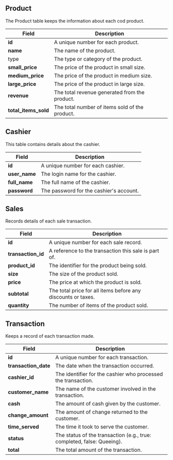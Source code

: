 ## Product
The Product table keeps the information about each cod product.

| Field | Description |
| --- | --- |
| **id** | A unique number for each product. |
| **name** | The name of the product. |
| type | The type or category of the product. |
| **small_price** | The price of the product in small size. |
| **medium_price** | The price of the product in medium size. |
| **large_price** | The price of the product in large size. |
| **revenue** | The total revenue generated from the product. |
| **total_items_sold** | The total number of items sold of the product. |

## Cashier
This table contains details about the cashier.

| Field | Description |
| --- | --- |
| **id** | A unique number for each cashier. |
| **user_name** | The login name for the cashier. |
| **full_name** | The full name of the cashier. |
| **password** | The password for the cashier's account. |

## Sales
Records details of each sale transaction.

| Field | Description |
| --- | --- |
| **id** | A unique number for each sale record. |
| **transaction_id** | A reference to the transaction this sale is part of. |
| **product_id** | The identifier for the product being sold. |
| **size** | The size of the product sold. |
| **price** | The price at which the product is sold. |
| **subtotal** | The total price for all items before any discounts or taxes. |
| **quantity** | The number of items of the product sold. |

## Transaction
Keeps a record of each transaction made.

| Field | Description |
| --- | --- |
| **id** | A unique number for each transaction. |
| **transaction_date** | The date when the transaction occurred. |
| **cashier_id** | The identifier for the cashier who processed the transaction. |
| **customer_name** | The name of the customer involved in the transaction. |
| **cash** | The amount of cash given by the customer. |
| **change_amount** | The amount of change returned to the customer. |
| **time_served** | The time it took to serve the customer. |
| **status** | The status of the transaction (e.g., true: completed, false: Queeing). |
| **total** | The total amount of the transaction. |

